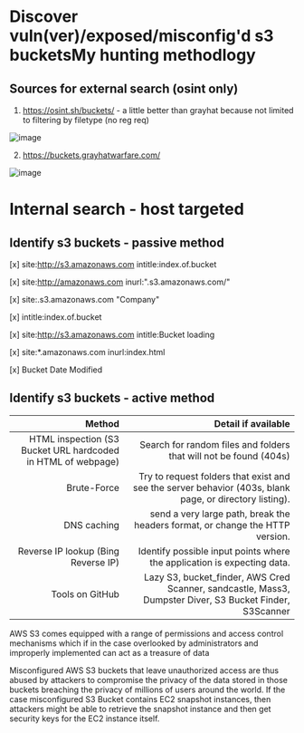 # Discover vuln(ver)/exposed/misconfig'd s3 bucketsMy hunting methodlogy

## Sources for external search (osint only)

1. https://osint.sh/buckets/ - a little better than grayhat because not limited to filtering by filetype (no reg req) 

![image](https://github.com/ex16x41/bugbounty/assets/44981946/ef73ae2b-67e6-4e02-b418-0873517125a1)

2. https://buckets.grayhatwarfare.com/

![image](https://github.com/ex16x41/bugbounty/assets/44981946/f9c53007-c327-4d08-b0cc-3aa520ed650b)


# Internal search - host targeted 

## Identify s3 buckets - passive method 

[x] site:http://s3.amazonaws.com intitle:index.of.bucket

[x] site:http://amazonaws.com inurl:".s3.amazonaws.com/"

[x] site:.s3.amazonaws.com "Company"

[x] intitle:index.of.bucket

[x] site:http://s3.amazonaws.com intitle:Bucket loading

[x] site:*.amazonaws.com inurl:index.html

[x] Bucket Date Modified


## Identify s3 buckets - active method 

| Method | Detail if available|
|-----:|---------------:|
|    HTML inspection (S3 Bucket URL hardcoded in HTML of webpage) |Search for random files and folders that will not be found (404s)      |
|Brute-Force | Try to request folders that exist and see the server behavior (403s, blank page, or directory listing).  |  
|    DNS caching | send a very large path, break the headers format, or change the HTTP version.     |
| Reverse IP lookup (Bing Reverse IP) | Identify possible input points where the application is expecting data.  | 
|    Tools on GitHub |Lazy S3, bucket_finder, AWS Cred Scanner, sandcastle, Mass3, Dumpster Diver, S3 Bucket Finder, S3Scanner|




    


AWS S3 comes equipped with a range of permissions and access control mechanisms which if in the case overlooked by administrators and improperly implemented can act as a treasure of data

Misconfigured AWS S3 buckets that leave unauthorized access are thus abused by attackers to compromise the privacy of the data stored in those buckets breaching the privacy of millions of users around the world. If the case misconfigured S3 Bucket contains EC2 snapshot instances, then attackers might be able to retrieve the snapshot instance and then get security keys for the EC2 instance itself. 
